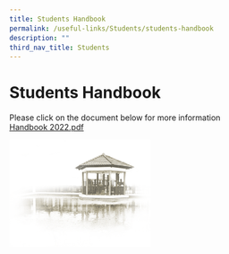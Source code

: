 ```yaml
---
title: Students Handbook
permalink: /useful-links/Students/students-handbook
description: ""
third_nav_title: Students
---
```

# **Students Handbook**

Please click on the document below for more information  
[Handbook 2022.pdf](/files/Handbook%202022.pdf)

<img src="/images/pavilion.png" 
     style="width:50%">